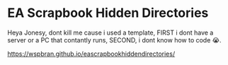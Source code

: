 # EA Scrapbook Hidden Directories

Heya Jonesy, dont kill me cause i used a template, FIRST i dont have a server or a PC that contantly runs, SECOND, i dont know how to code 😭.

https://wspbran.github.io/eascrapbookhiddendirectories/
